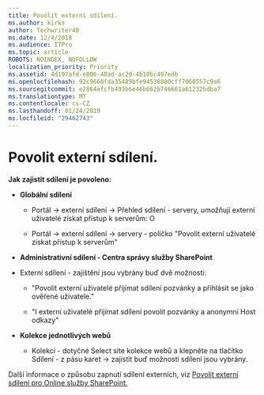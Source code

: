 ```yaml
---
title: Povolit externí sdílení.
ms.author: kirks
author: Techwriter40
ms.date: 12/4/2018
ms.audience: ITPro
ms.topic: article
ROBOTS: NOINDEX, NOFOLLOW
localization_priority: Priority
ms.assetid: 4d197afd-e806-40ad-ac20-4b10bc497edb
ms.openlocfilehash: 92c9660fda35489bfe94538800cff7060557c9a6
ms.sourcegitcommit: e2864efcfb493b6e46b662b746661a61232bdba7
ms.translationtype: MT
ms.contentlocale: cs-CZ
ms.lasthandoff: 01/24/2019
ms.locfileid: "29462743"
---
```

# <a name="enable-external-sharing"></a>Povolit externí sdílení.

 **Jak zajistit sdílení je povoleno:**
  
- **Globální sdílení**
    
  - Portál -\> externí sdílení -\> Přehled sdílení - servery, umožňují externí uživatelé získat přístup k serverům: O
    
  - Portál -\> externí sdílení -\> servery - políčko "Povolit externí uživatelé získat přístup k serverům"
    
- **Administrativní sdílení - Centra správy služby SharePoint**
    
- Externí sdílení - zajištění jsou vybrány buď dvě možnosti:
    
  - "Povolit externí uživatelé přijímat sdílení pozvánky a přihlásit se jako ověřené uživatele."
    
  - "I externí uživatelé přijímat sdílení povolit pozvánky a anonymní Host odkazy"
    
- **Kolekce jednotlivých webů**
    
  - Kolekci - dotyčné Select site kolekce webů a klepněte na tlačítko Sdílení - z pásu karet -\> zajistit buď možnosti sdílení jsou vybrány.
    
Další informace o způsobu zapnutí sdílení externích, viz [Povolit externí sdílení pro Online služby SharePoint.](https://go.microsoft.com/fwlink/?linkid=2047681&amp;clcid=0x409)
  

